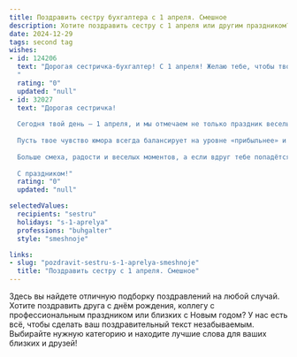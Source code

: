 ```yaml
---
title: Поздравить сестру бухгалтера с 1 апреля. Смешное
description: Хотите поздравить сестру с 1 апреля или другим праздником? Наш ИИ создаст незабываемое поздравление, а вы обязательно выделитесь среди других.  
date: 2024-12-29
tags: second tag
wishes:
- id: 124206
  text: "Дорогая сестричка-бухгалтер! С 1 апреля! Желаю тебе, чтобы твой рабочий стол всегда был полон денег, а не только отчетов, чтобы все декларации сдавались вовремя и без ошибок (ну, почти без ошибок!), а клиенты платили тебе не только налоги, но и премиальные за хорошее настроение! Пусть этот день будет полон веселья, а твой баланс – всегда в плюсе!  С праздником!
  "
  rating: "0"
  updated: "null"
- id: 32027
  text: "Дорогая сестричка!
  
  Сегодня твой день — 1 апреля, и мы отмечаем не только праздник веселья, но и твою профессию! Как бухгалтер, ты знаешь, как считать — поэтому я уверен(а), что ты уже подсчитала, сколько шуток нужно, чтобы этот день стал по-настоящему весёлым!
  
  Пусть твое чувство юмора всегда балансирует на уровне «прибыльнее» и «убыточнее». Желаю, чтобы шутки в твоей жизни были всегда на стороне «профита», а неприятности – в архиве «прошлых финансовых отчетов».
  
  Больше смеха, радости и веселых моментов, а если вдруг тебе попадётся «проверка», пусть это будет лишь проверка на «восприятие шуток».
  
  С праздником!"
  rating: "0"
  updated: "null"

selectedValues:
  recipients: "sestru"
  holidays: "s-1-aprelya"
  professions: "buhgalter"
  style: "smeshnoje"

links:
- slug: "pozdravit-sestru-s-1-aprelya-smeshnoje"
  title: "Поздравить сестру с 1 апреля. Смешное"
---
```


Здесь вы найдете отличную подборку поздравлений на любой случай.
Хотите поздравить друга с днём рождения, коллегу с профессиональным праздником или близких с Новым годом? У нас есть всё, чтобы сделать ваш поздравительный текст незабываемым. Выбирайте нужную категорию и находите лучшие слова для ваших близких и друзей!
